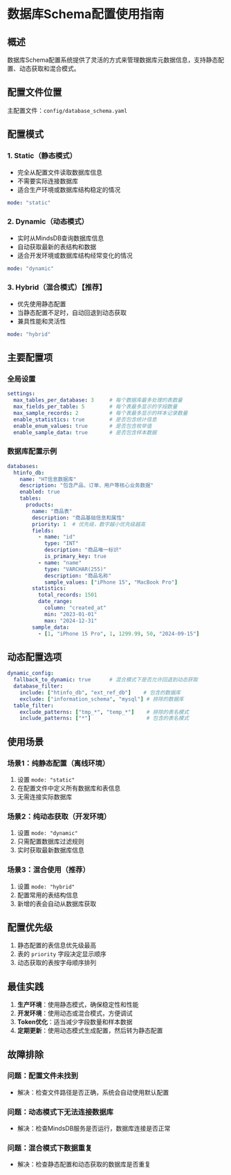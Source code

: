 # 数据库Schema配置使用指南

## 概述

数据库Schema配置系统提供了灵活的方式来管理数据库元数据信息，支持静态配置、动态获取和混合模式。

## 配置文件位置

主配置文件：`config/database_schema.yaml`

## 配置模式

### 1. Static（静态模式）
- 完全从配置文件读取数据库信息
- 不需要实际连接数据库
- 适合生产环境或数据库结构稳定的情况

```yaml
mode: "static"
```

### 2. Dynamic（动态模式）
- 实时从MindsDB查询数据库信息
- 自动获取最新的表结构和数据
- 适合开发环境或数据库结构经常变化的情况

```yaml
mode: "dynamic"
```

### 3. Hybrid（混合模式）【推荐】
- 优先使用静态配置
- 当静态配置不足时，自动回退到动态获取
- 兼具性能和灵活性

```yaml
mode: "hybrid"
```

## 主要配置项

### 全局设置

```yaml
settings:
  max_tables_per_database: 3     # 每个数据库最多处理的表数量
  max_fields_per_table: 5        # 每个表最多显示的字段数量
  max_sample_records: 2          # 每个表最多显示的样本记录数量
  enable_statistics: true        # 是否包含统计信息
  enable_enum_values: true       # 是否包含枚举值
  enable_sample_data: true       # 是否包含样本数据
```

### 数据库配置示例

```yaml
databases:
  htinfo_db:
    name: "HT信息数据库"
    description: "包含产品、订单、用户等核心业务数据"
    enabled: true
    tables:
      products:
        name: "商品表"
        description: "商品基础信息和属性"
        priority: 1  # 优先级，数字越小优先级越高
        fields:
          - name: "id"
            type: "INT"
            description: "商品唯一标识"
            is_primary_key: true
          - name: "name"
            type: "VARCHAR(255)"
            description: "商品名称"
            sample_values: ["iPhone 15", "MacBook Pro"]
        statistics:
          total_records: 1501
          date_range:
            column: "created_at"
            min: "2023-01-01"
            max: "2024-12-31"
        sample_data:
          - [1, "iPhone 15 Pro", 1, 1299.99, 50, "2024-09-15"]
```

## 动态配置选项

```yaml
dynamic_config:
  fallback_to_dynamic: true      # 混合模式下是否允许回退到动态获取
  database_filter:
    include: ["htinfo_db", "ext_ref_db"]    # 包含的数据库
    exclude: ["information_schema", "mysql"] # 排除的数据库
  table_filter:
    exclude_patterns: ["tmp_*", "temp_*"]    # 排除的表名模式
    include_patterns: ["*"]                  # 包含的表名模式
```

## 使用场景

### 场景1：纯静态配置（离线环境）
1. 设置 `mode: "static"`
2. 在配置文件中定义所有数据库和表信息
3. 无需连接实际数据库

### 场景2：纯动态获取（开发环境）
1. 设置 `mode: "dynamic"`
2. 只需配置数据库过滤规则
3. 实时获取最新数据库信息

### 场景3：混合使用（推荐）
1. 设置 `mode: "hybrid"`
2. 配置常用的表结构信息
3. 新增的表会自动从数据库获取

## 配置优先级

1. 静态配置的表信息优先级最高
2. 表的 `priority` 字段决定显示顺序
3. 动态获取的表按字母顺序排列

## 最佳实践

1. **生产环境**：使用静态模式，确保稳定性和性能
2. **开发环境**：使用动态或混合模式，方便调试
3. **Token优化**：适当减少字段数量和样本数据
4. **定期更新**：使用动态模式生成配置，然后转为静态配置

## 故障排除

### 问题：配置文件未找到
- 解决：检查文件路径是否正确，系统会自动使用默认配置

### 问题：动态模式下无法连接数据库
- 解决：检查MindsDB服务是否运行，数据库连接是否正常

### 问题：混合模式下数据重复
- 解决：检查静态配置和动态获取的数据库是否重复